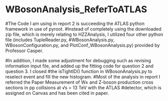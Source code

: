 # WBosonAnalysis_ReferToATLAS
#The Code I am using in report 2 is succeeding the ATLAS python framework in use of pyroot. 
#Instead of completely using the downloaded zip file, which is merely relating to HZZAnalysis, I utilized four other python file (includes TupleReader.py, #WBosonAnalysis.py, WBosonConfiguration.py, and PlotConf_WBosonAnalysis.py) provided by Professor Casper. 

#In addition, I made some adjustment for debugging such as revising information input file, and added up the fitting code for question 2 and question 3. I closed #the isTightID() function in WBosonAnalysis.py to reselect event and fill the new histogram. 
#Most of the analysis in report I referred the Paper Measurement of W± and Z-boson production cross sections in pp collisions at √s = 13 TeV with the ATLAS #detector, which is assigned on Canvas and has been cited in paper. 
